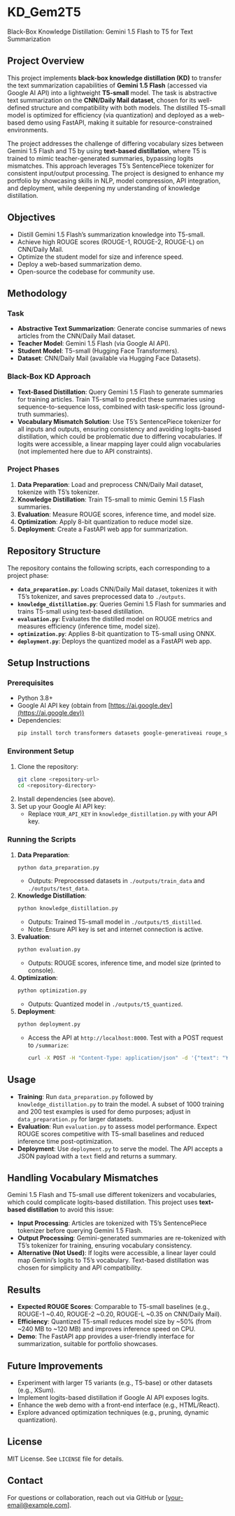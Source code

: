 # KD_Gem2T5 #  

Black-Box Knowledge Distillation: Gemini 1.5 Flash to T5 for Text Summarization

## Project Overview
This project implements **black-box knowledge distillation (KD)** to transfer the text summarization capabilities of **Gemini 1.5 Flash** (accessed via Google AI API) into a lightweight **T5-small** model. The task is abstractive text summarization on the **CNN/Daily Mail dataset**, chosen for its well-defined structure and compatibility with both models. The distilled T5-small model is optimized for efficiency (via quantization) and deployed as a web-based demo using FastAPI, making it suitable for resource-constrained environments.

The project addresses the challenge of differing vocabulary sizes between Gemini 1.5 Flash and T5 by using **text-based distillation**, where T5 is trained to mimic teacher-generated summaries, bypassing logits mismatches. This approach leverages T5’s SentencePiece tokenizer for consistent input/output processing. The project is designed to enhance my portfolio by showcasing skills in NLP, model compression, API integration, and deployment, while deepening my understanding of knowledge distillation.

## Objectives
- Distill Gemini 1.5 Flash’s summarization knowledge into T5-small.
- Achieve high ROUGE scores (ROUGE-1, ROUGE-2, ROUGE-L) on CNN/Daily Mail.
- Optimize the student model for size and inference speed.
- Deploy a web-based summarization demo.
- Open-source the codebase for community use.

## Methodology
### Task
- **Abstractive Text Summarization**: Generate concise summaries of news articles from the CNN/Daily Mail dataset.
- **Teacher Model**: Gemini 1.5 Flash (via Google AI API).
- **Student Model**: T5-small (Hugging Face Transformers).
- **Dataset**: CNN/Daily Mail (available via Hugging Face Datasets).

### Black-Box KD Approach
- **Text-Based Distillation**: Query Gemini 1.5 Flash to generate summaries for training articles. Train T5-small to predict these summaries using sequence-to-sequence loss, combined with task-specific loss (ground-truth summaries).
- **Vocabulary Mismatch Solution**: Use T5’s SentencePiece tokenizer for all inputs and outputs, ensuring consistency and avoiding logits-based distillation, which could be problematic due to differing vocabularies. If logits were accessible, a linear mapping layer could align vocabularies (not implemented here due to API constraints).

### Project Phases
1. **Data Preparation**: Load and preprocess CNN/Daily Mail dataset, tokenize with T5’s tokenizer.
2. **Knowledge Distillation**: Train T5-small to mimic Gemini 1.5 Flash summaries.
3. **Evaluation**: Measure ROUGE scores, inference time, and model size.
4. **Optimization**: Apply 8-bit quantization to reduce model size.
5. **Deployment**: Create a FastAPI web app for summarization.

## Repository Structure
The repository contains the following scripts, each corresponding to a project phase:

- **`data_preparation.py`**: Loads CNN/Daily Mail dataset, tokenizes it with T5’s tokenizer, and saves preprocessed data to `./outputs`.
- **`knowledge_distillation.py`**: Queries Gemini 1.5 Flash for summaries and trains T5-small using text-based distillation.
- **`evaluation.py`**: Evaluates the distilled model on ROUGE metrics and measures efficiency (inference time, model size).
- **`optimization.py`**: Applies 8-bit quantization to T5-small using ONNX.
- **`deployment.py`**: Deploys the quantized model as a FastAPI web app.

## Setup Instructions
### Prerequisites
- Python 3.8+
- Google AI API key (obtain from [https://ai.google.dev](https://ai.google.dev))
- Dependencies:
  ```bash
  pip install torch transformers datasets google-generativeai rouge_score fastapi uvicorn optimum onnx
  ```

### Environment Setup
1. Clone the repository:
   ```bash
   git clone <repository-url>
   cd <repository-directory>
   ```
2. Install dependencies (see above).
3. Set up your Google AI API key:
   - Replace `YOUR_API_KEY` in `knowledge_distillation.py` with your API key.

### Running the Scripts
1. **Data Preparation**:
   ```bash
   python data_preparation.py
   ```
   - Outputs: Preprocessed datasets in `./outputs/train_data` and `./outputs/test_data`.
2. **Knowledge Distillation**:
   ```bash
   python knowledge_distillation.py
   ```
   - Outputs: Trained T5-small model in `./outputs/t5_distilled`.
   - Note: Ensure API key is set and internet connection is active.
3. **Evaluation**:
   ```bash
   python evaluation.py
   ```
   - Outputs: ROUGE scores, inference time, and model size (printed to console).
4. **Optimization**:
   ```bash
   python optimization.py
   ```
   - Outputs: Quantized model in `./outputs/t5_quantized`.
5. **Deployment**:
   ```bash
   python deployment.py
   ```
   - Access the API at `http://localhost:8000`. Test with a POST request to `/summarize`:
     ```bash
     curl -X POST -H "Content-Type: application/json" -d '{"text": "Your article text here"}' http://localhost:8000/summarize
     ```

## Usage
- **Training**: Run `data_preparation.py` followed by `knowledge_distillation.py` to train the model. A subset of 1000 training and 200 test examples is used for demo purposes; adjust in `data_preparation.py` for larger datasets.
- **Evaluation**: Run `evaluation.py` to assess model performance. Expect ROUGE scores competitive with T5-small baselines and reduced inference time post-optimization.
- **Deployment**: Use `deployment.py` to serve the model. The API accepts a JSON payload with a `text` field and returns a summary.

## Handling Vocabulary Mismatches
Gemini 1.5 Flash and T5-small use different tokenizers and vocabularies, which could complicate logits-based distillation. This project uses **text-based distillation** to avoid this issue:
- **Input Processing**: Articles are tokenized with T5’s SentencePiece tokenizer before querying Gemini 1.5 Flash.
- **Output Processing**: Gemini-generated summaries are re-tokenized with T5’s tokenizer for training, ensuring vocabulary consistency.
- **Alternative (Not Used)**: If logits were accessible, a linear layer could map Gemini’s logits to T5’s vocabulary. Text-based distillation was chosen for simplicity and API compatibility.

## Results
- **Expected ROUGE Scores**: Comparable to T5-small baselines (e.g., ROUGE-1 ~0.40, ROUGE-2 ~0.20, ROUGE-L ~0.35 on CNN/Daily Mail).
- **Efficiency**: Quantized T5-small reduces model size by ~50% (from ~240 MB to ~120 MB) and improves inference speed on CPU.
- **Demo**: The FastAPI app provides a user-friendly interface for summarization, suitable for portfolio showcases.

## Future Improvements
- Experiment with larger T5 variants (e.g., T5-base) or other datasets (e.g., XSum).
- Implement logits-based distillation if Google AI API exposes logits.
- Enhance the web demo with a front-end interface (e.g., HTML/React).
- Explore advanced optimization techniques (e.g., pruning, dynamic quantization).


## License
MIT License. See `LICENSE` file for details.

## Contact
For questions or collaboration, reach out via GitHub or [your-email@example.com].
